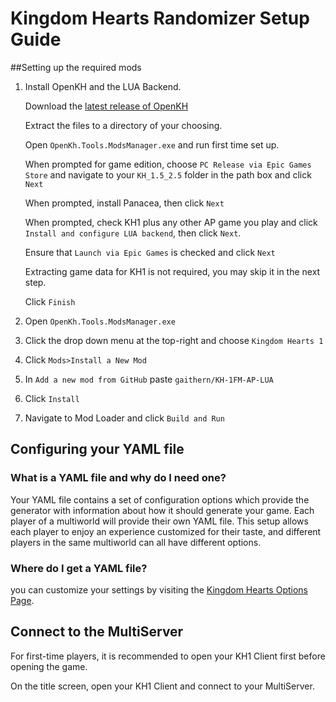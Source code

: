 # Kingdom Hearts Randomizer Setup Guide

##Setting up the required mods
1. Install OpenKH and the LUA Backend.

    Download the [latest release of OpenKH](https://github.com/OpenKH/OpenKh/releases/tag/latest)
    
    Extract the files to a directory of your choosing.
    
    Open `OpenKh.Tools.ModsManager.exe` and run first time set up.
    
    When prompted for game edition, choose `PC Release via Epic Games Store` and navigate to your `KH_1.5_2.5` folder in the path box and click `Next`
    
    When prompted, install Panacea, then click `Next`
    
    When prompted, check KH1 plus any other AP game you play and click `Install and configure LUA backend`, then click `Next`.
    
    Ensure that `Launch via Epic Games` is checked and click `Next`
    
    Extracting game data for KH1 is not required, you may skip it in the next step.
    
    Click `Finish`
    
2. Open `OpenKh.Tools.ModsManager.exe`

3. Click the drop down menu at the top-right and choose `Kingdom Hearts 1`

4. Click `Mods>Install a New Mod`

5. In `Add a new mod from GitHub` paste `gaithern/KH-1FM-AP-LUA`

6. Click `Install`

7. Navigate to Mod Loader and click `Build and Run`


## Configuring your YAML file

### What is a YAML file and why do I need one?

Your YAML file contains a set of configuration options which provide the generator with information about how it should
generate your game. Each player of a multiworld will provide their own YAML file. This setup allows each player to enjoy
an experience customized for their taste, and different players in the same multiworld can all have different options.

### Where do I get a YAML file?

you can customize your settings by visiting the [Kingdom Hearts Options Page](/games/Kingdom%20Hearts/player-options).

## Connect to the MultiServer

For first-time players, it is recommended to open your KH1 Client first before opening the game.

On the title screen, open your KH1 Client and connect to your MultiServer.

